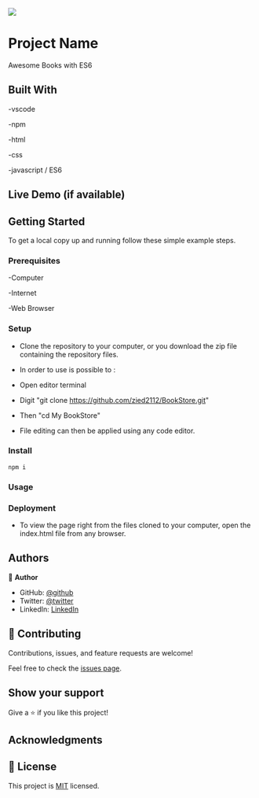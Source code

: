 ![](https://img.shields.io/badge/Microverse-blueviolet)

# Project Name

Awesome Books with ES6

## Built With

-vscode

-npm

-html

-css

-javascript / ES6

## Live Demo (if available)

## Getting Started

To get a local copy up and running follow these simple example steps.

### Prerequisites

-Computer

-Internet

-Web Browser

### Setup

- Clone the repository to your computer, or you download the zip file containing the repository files.

- In order to use is possible to :

- Open editor terminal

- Digit "git clone https://github.com/zied2112/BookStore.git"

- Then "cd My BookStore"

- File editing can then be applied using any code editor.

### Install


```
npm i
```

### Usage

### Deployment

- To view the page right from the files cloned to your computer, open the index.html file from any browser.

## Authors


👤 **Author**

- GitHub: [@github](https://github.com/zied2112)
- Twitter: [@twitter](https://twitter.com/AmorZied1996)
- LinkedIn: [LinkedIn](https://www.linkedin.com/in/zied-ben-amor-924908149/)

## 🤝 Contributing

Contributions, issues, and feature requests are welcome!

Feel free to check the [issues page](https://github.com/zied2112/BookStore/issues).

## Show your support

Give a ⭐️ if you like this project!

## Acknowledgments

## 📝 License

This project is [MIT](./MIT.md) licensed.